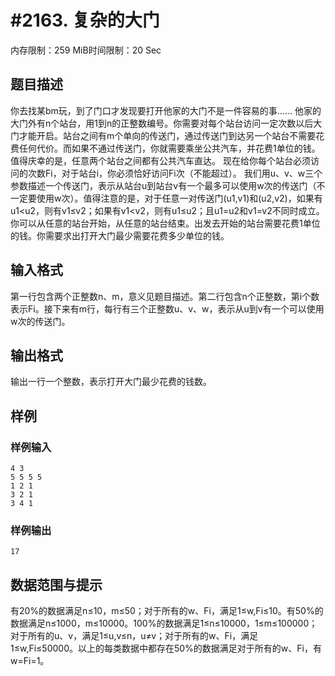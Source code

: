 # #2163. 复杂的大门

内存限制：259 MiB时间限制：20 Sec

## 题目描述

你去找某bm玩，到了门口才发现要打开他家的大门不是一件容易的事&hellip;&hellip;
他家的大门外有n个站台，用1到n的正整数编号。你需要对每个站台访问一定次数以后大门才能开启。站台之间有m个单向的传送门，通过传送门到达另一个站台不需要花费任何代价。而如果不通过传送门，你就需要乘坐公共汽车，并花费1单位的钱。值得庆幸的是，任意两个站台之间都有公共汽车直达。
现在给你每个站台必须访问的次数Fi，对于站台i，你必须恰好访问Fi次（不能超过）。
我们用u、v、w三个参数描述一个传送门，表示从站台u到站台v有一个最多可以使用w次的传送门（不一定要使用w次）。值得注意的是，对于任意一对传送门(u1,v1)和(u2,v2)，如果有u1<u2，则有v1&le;v2；如果有v1<v2，则有u1&le;u2；且u1=u2和v1=v2不同时成立。
你可以从任意的站台开始，从任意的站台结束。出发去开始的站台需要花费1单位的钱。你需要求出打开大门最少需要花费多少单位的钱。

## 输入格式

第一行包含两个正整数n、m，意义见题目描述。第二行包含n个正整数，第i个数表示Fi。接下来有m行，每行有三个正整数u、v、w，表示从u到v有一个可以使用w次的传送门。

## 输出格式

输出一行一个整数，表示打开大门最少花费的钱数。

## 样例

### 样例输入

    
    4 3
    5 5 5 5
    1 2 1
    3 2 1
    3 4 1
    

### 样例输出

    
    17
    

## 数据范围与提示

有20%的数据满足n&le;10，m&le;50；对于所有的w、Fi，满足1&le;w,Fi&le;10。有50%的数据满足n&le;1000，m&le;10000。100%的数据满足1&le;n&le;10000，1&le;m&le;100000；对于所有的u、v，满足1&le;u,v&le;n，u&ne;v；对于所有的w、Fi，满足1&le;w,Fi&le;50000。以上的每类数据中都存在50%的数据满足对于所有的w、Fi，有w=Fi=1。

